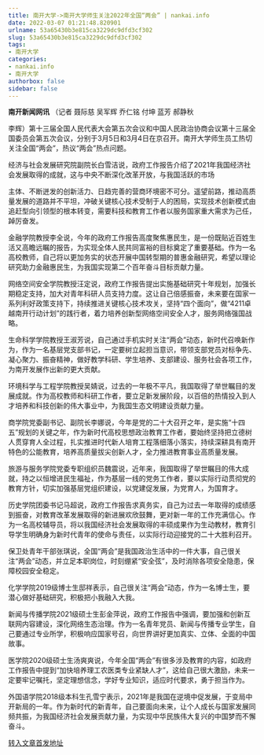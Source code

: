 ```yaml
---
title: 南开大学->南开大学师生关注2022年全国“两会” | nankai.info
date: 2022-03-07 01:21:48.820901
urlname: 53a65430b3e815ca3229dc9dfd3cf302
slug: 53a65430b3e815ca3229dc9dfd3cf302
tags: 
- 南开大学
categories:
- nankai.info
- 南开大学
authorbox: false
sidebar: false
---
```

**南开新闻网讯** （记者 聂际慈 吴军辉 乔仁铭 付坤 蓝芳 郝静秋

李辉）第十三届全国人民代表大会第五次会议和中国人民政治协商会议第十三届全国委员会第五次会议，分别于3月5日和3月4日在京召开。南开大学师生员工热切关注全国“两会”，热议“两会”热点问题。

经济与社会发展研究院副院长白雪洁说，政府工作报告介绍了2021年我国经济社会发展取得的成就，这与中央不断深化改革开放，与我国活跃的市场
<!--more-->
主体、不断迸发的创新活力、日趋完善的营商环境密不可分。遥望前路，推动高质量发展的道路并不平坦，冲破关键核心技术受制于人的困局，实现技术创新模式由追赶型向引领型的根本转变，需要科技和教育工作者以服务国家重大需求为己任，踔厉奋发。

金融学院教授李全说，今年的政府工作报告高度聚焦惠民生，是一份既贴近百姓生活又高瞻远瞩的报告，为实现全体人民共同富裕的目标奠定了重要基础。作为一名高校教师，自己将以更加务实的状态开展中国转型期的普惠金融研究，希望以理论研究助力金融惠民生，为我国实现第二个百年奋斗目标贡献力量。

网络空间安全学院教授汪定说，政府工作报告提出实施基础研究十年规划，加强长期稳定支持，加大对青年科研人员支持力度。这让自己倍感振奋，未来要在国家一系列利好政策支持下，持续推进关键核心技术攻关，坚持“四个面向”，做“4211卓越南开行动计划”的践行者，着力培养创新型网络空间安全人才，服务网络强国战略。

生命科学学院教授王淑芳说，自己通过手机实时关注“两会”动态，新时代召唤新作为，作为一名基层党支部书记，一定要树立起担当意识，带领支部党员对标争先、凝心聚力、振奋精神，做好教学科研、学生培养、支部建设、服务社会各项工作，为南开发展作出新的更大贡献。

环境科学与工程学院教授吴婧说，过去的一年极不平凡，我国取得了举世瞩目的发展成就。作为高校教师和科研工作者，要立足新发展阶段，以百倍的热情投入到人才培养和科技创新的伟大事业中，为我国生态文明建设贡献力量。

商学院党委副书记、副院长李娜说，今年是党的二十大召开之年，是实施“十四五”规划的关键之年，作为新时代高校思想政治教育工作者，要始终坚持把立德树人贯穿育人全过程，扎实推进时代新人培育工程落细落小落实，持续深耕具有南开特色的公能教育，培养高质量拔尖创新人才，全力推进教育事业高质量发展。

旅游与服务学院党委专职组织员魏震说，近年来，我国取得了举世瞩目的伟大成就，持之以恒增进民生福祉，作为基层一线的党务工作者，要以实际行动贯彻党的教育方针，切实加强基层党组织建设，以党建促发展，为党育人，为国育才。

历史学院团委书记马超说，政府工作报告求真务实，自己为过去一年取得的成绩感到振奋，对教育改革发展取得的新进展欢欣鼓舞，更对新一年的工作充满信心。作为一名高校辅导员，将以我国经济社会发展取得的丰硕成果作为生动教材，教育引导学生明确身为新时代青年的使命与责任，以实际行动迎接党的二十大胜利召开。

保卫处青年干部张琪说，全国“两会”是我国政治生活中的一件大事，自己很关注“两会”动态，并立足本职岗位，时刻绷紧“安全弦”，及时消除各项安全隐患，保障校园安全稳定。

化学学院2019级博士生邸祥表示，自己很关注“两会”动态，作为一名博士生，要潜心做好基础研究，积极把小我融入大我。

新闻与传播学院2021级硕士生彭金萍说，政府工作报告中强调，要加强和创新互联网内容建设，深化网络生态治理。作为一名青年党员、新闻与传播专业学生，自己要通过专业所学，积极响应国家号召，向世界讲好更加真实、立体、全面的中国故事。

医学院2020级硕士生汤爽爽说，今年全国“两会”有很多涉及教育的内容，如政府工作报告中提到“加快培养理工农医类专业紧缺人才”，这给自己很大激励，未来一定要牢记嘱托，坚定理想信念，学好专业知识，适应时代要求，勇于担当作为。

外国语学院2018级本科生孔雪宁表示，2021年是我国在逆境中促发展，于变局中开新局的一年。作为新时代的新青年，自己要面向未来，让个人成长与国家发展同频共振，为我国经济社会发展贡献力量，为实现中华民族伟大复兴的中国梦而不懈奋斗。



[转入文章首发地址](http://news.nankai.edu.cn/ywsd/system/2022/03/05/030050493.shtml)